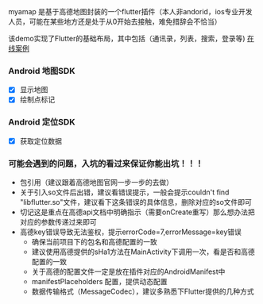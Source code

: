 myamap 是基于高德地图封装的一个flutter插件（本人非andorid，ios专业开发人员，可能在某些地方还是处于从0开始去接触，难免措辞会不恰当）

该demo实现了Flutter的基础布局，其中包括（通讯录，列表，搜索，登录等)
[在线案例](https://github.com/mymaizi/flutter_hello_world)

###  Android 地图SDK
- [x] 显示地图
- [x] 绘制点标记

###   Android 定位SDK 
- [x] 获取定位数据


### 可能会遇到的问题，入坑的看过来保证你能出坑！！！

* 包引用（建议跟着高德地图官网一步一步的去做）
* 关于引入so文件后出错，建议看错误提示，一般会提示couldn't find "libflutter.so"文件，建议看下这条错误的具体信息，删除对应的so文件即可
* 切记这是重点在高德api文档中明确指示（需要onCreate重写）那么想办法把对应的参数传递过来即可
* 高德key错误导致无法鉴权，提示errorCode=7,errorMessage=key错误
    * 确保当前项目下的包名和高德配置的一致
    * 建议使用高德提供的sHa1方法在MainActivity下调用一次，看是否和高德配置的一致
    * 关于高德的配置文件一定是放在插件对应的AndroidManifest中
    * manifestPlaceholders 配置，提供动态配置
    * 数据传输格式（MessageCodec），建议多熟悉下Flutter提供的几种方式
